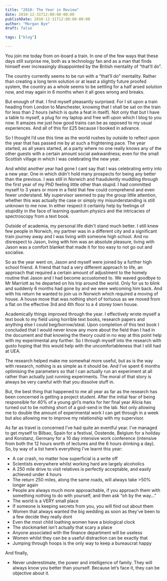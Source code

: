 ```yaml
---
title: "2010: The Year in Review"
date: 2010-12-31T12:00:00-00:00
publishDate: 2010-12-31T12:00:00-00:00
author: "Morgan Bye"
draft: false

tags: ["blog"]

---
```


You join me today from on-board a train. In one of the few ways that these days still surprise me, both as a technology fan and as a man that finds himself ever increasingly disappointed by the British mentality of “that’ll do”.

The country currently seems to be run with a “that’ll do” mentality. Rather than creating a long term solution or at least a slightly future proofed system, the country as a whole seems to be settling for a half arsed solution now, and may again in 6 months when it all goes wrong and breaks.

But enough of that. I find myself pleasantly surprised. For I sit upon a train heading from London to Manchester, knowing that I shall be sat on the train for less than 2 hours (which is quite a feat in itself). Not only that but I have a table to myself, a plug for my laptop and free wifi upon which I blog to you now. It amazes me just how good trains can be as opposed to my usual experiences. And all of this for £25 because I booked in advance.

So I thought I’d use this time as the world rushes by outside to reflect upon the year that has passed me by at such a frightening pace. The year started, as all years started, at a party where no one really knows any of the other guests with a certain amount social awkwardness; even for the small Scottish village in which I was celebrating the new year.

And whilst another year had gone I cant say that I was celebrating entry into a new year. One in which didn't hold many prospects for being any better than the previous. I was still in Norwich and fraudulently muddling through the first year of my PhD feeling little other than stupid. I had committed myself to 3 years or more in a field that few could comprehend and even fewer understand. My supervisor seemed to pay the group little attention, whether this was actually the case or simply my misunderstanding is still unknown to me now. In either respect it certainly help by feelings of stupidity in the face of learning quantum physics and the intricacies of spectroscopy from a text book.

Outside of academia, my personal life didn't stand much better. I still knew few people in Norwich, my partner was in a different city and a significant train journey away and I was living with someone high school. And no disrespect to Jason, living with him was an absolute pleasure, living with Jason was a comfort blanket that made it for too easy to not go out and socialise.

So as the year went on, Jason and myself were joined by a further high school friend. A friend that had a very different approach to life, an approach that required a certain amount of adjustment to the homely routine that Jason and I had become accustomed to. We waved goodbye to Mr Marriott as he departed on his trip around the world. Only for us to blink and suddenly 6 months had gone by and we were welcoming him back. And with his return he wanted to join us in Norwich which required a moving of house. A house move that was nothing short of tortuous as we moved from a flat on the effective 3rd and 4th floor to a 4 storey town house.

Academically things improved through the year. I effectively wrote myself a text book to my field using horrible text books, research papers and anything else I could beg/borrow/steal. Upon completion of this text book I concluded that I would never know any more about the field than I had in the document and that knowing the theory could in no way at this point help with my experimental any further. So I through myself into the research with gusto hoping that this would help with the uncomfortableness that I still had at UEA.

The research helped make me somewhat more useful, but as is the way with research, nothing is as simple as it should be. And I’ve spent 6 months optimising the parameters so that I can actually run an experiment at all rather than actually just running experiments. The moral of that story is always be very careful with that you dissolve stuff in.

But, the best thing that happened to me all year as far as the research has been concerned is getting a project student. After the initial fear of being responsible for 40% of a young girl’s marks for her final year Alicia has turned out to be nothing short of a god-send in the lab. Not only allowing me to double the amount of experimental work I can get through in a week but also allowing me to improve my relationship with my supervisor.

As far as travel is concerned I’ve had quite an eventful year. I’ve managed to get myself to Bilbao, Spain for a festival, Oostende, Belgium for a holiday and Konstanz, Germany for a 10 day intensive work conference (intensive from both the 12 hours worth of lectures and the 6 hours drinking a day). So, by way of a list here’s everything I’ve learnt this year:

- A car crash, no matter how superficial is a write off
- Scientists everywhere whilst working hard are largely alcoholics
- A 250 mile drive to visit relatives is perfectly acceptable, and easily achieved under 4 hours
- The return 250 miles, along the same roads, will always take >50% longer again
- People are always much more approachable, if you approach them with something nothing to do with yourself, and then ask “oh by the way…”
- The world is a VERY small place
- If someone is keeping secrets from you, you will find out about them
- Women that always wanted the big wedding as soon as they've been to a few decide they really dont
- Even the most child loathing women have a biological clock
- The stockmarket isn't actually that scary a place
- Anyone associated with the finance department will be useless
- Women whilst they can be a useful distraction can be exactly that
- Jumping through hoops is the only way to keep a bureaucrat happy

And finally,

- Never underestimate, the power and intelligence of family. They will always know you better than yourself. Because let’s face it, they can be objective about it.
